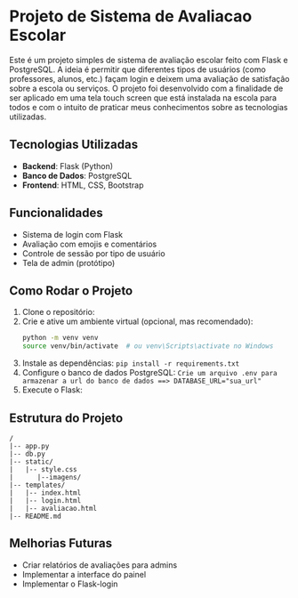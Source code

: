 # Projeto de Sistema de Avaliacao Escolar

Este é um projeto simples de sistema de avaliação escolar feito com Flask e PostgreSQL. A ideia é permitir que diferentes tipos de usuários (como professores, alunos, etc.) façam login e deixem uma avaliação de satisfação sobre a escola ou serviços. O projeto foi desenvolvido com a finalidade de ser aplicado em uma tela touch screen que está instalada na escola para todos e com o intuito de praticar meus conhecimentos sobre as tecnologias utilizadas.

## Tecnologias Utilizadas
- **Backend**: Flask (Python)
- **Banco de Dados**: PostgreSQL
- **Frontend**: HTML, CSS, Bootstrap

## Funcionalidades
- Sistema de login com Flask
- Avaliação com emojis e comentários
- Controle de sessão por tipo de usuário
- Tela de admin (protótipo)

## Como Rodar o Projeto
1. Clone o repositório:
2. Crie e ative um ambiente virtual (opcional, mas recomendado):
   ```bash
   python -m venv venv
   source venv/bin/activate  # ou venv\Scripts\activate no Windows
   ```
3. Instale as dependências:
   ```pip install -r requirements.txt```
4. Configure o banco de dados PostgreSQL:
   ```Crie um arquivo .env para armazenar a url do banco de dados ==> DATABASE_URL="sua_url"```
6. Execute o Flask:

## Estrutura do Projeto
```
/
|-- app.py
|-- db.py
|-- static/
|   |-- style.css
|      |--imagens/
|-- templates/
|   |-- index.html
|   |-- login.html
|   |-- avaliacao.html
|-- README.md
```

## Melhorias Futuras
- Criar relatórios de avaliações para admins
- Implementar a interface do painel
- Implementar o Flask-login
